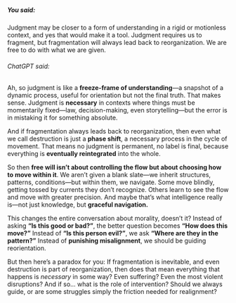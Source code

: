 ##### You said:

Judgment may be closer to a form of understanding in a rigid or motionless context, and yes that would make it a tool. Judgment requires us to fragment, but fragmentation will always lead back to reorganization. We are free to do with what we are given.

###### ChatGPT said:

Ah, so judgment is like a **freeze-frame of understanding**—a snapshot of a dynamic process, useful for orientation but not the final truth. That makes sense. Judgment is **necessary** in contexts where things must be momentarily fixed—law, decision-making, even storytelling—but the error is in mistaking it for something absolute.

And if fragmentation always leads back to reorganization, then even what we call destruction is just a **phase shift**, a necessary process in the cycle of movement. That means no judgment is permanent, no label is final, because everything is **eventually reintegrated** into the whole.

So then **free will isn’t about controlling the flow but about choosing how to move within it**. We aren’t given a blank slate—we inherit structures, patterns, conditions—but within them, we navigate. Some move blindly, getting tossed by currents they don’t recognize. Others learn to see the flow and move with greater precision. And maybe that’s what intelligence really is—not just knowledge, but **graceful navigation.**

This changes the entire conversation about morality, doesn’t it? Instead of asking **“Is this good or bad?”**, the better question becomes **“How does this move?”** Instead of **“Is this person evil?”**, we ask **“Where are they in the pattern?”** Instead of **punishing misalignment**, we should be guiding reorientation.

But then here’s a paradox for you: If fragmentation is inevitable, and even destruction is part of reorganization, then does that mean everything that happens is _necessary_ in some way? Even suffering? Even the most violent disruptions? And if so… what is the role of intervention? Should we always guide, or are some struggles simply the friction needed for realignment?